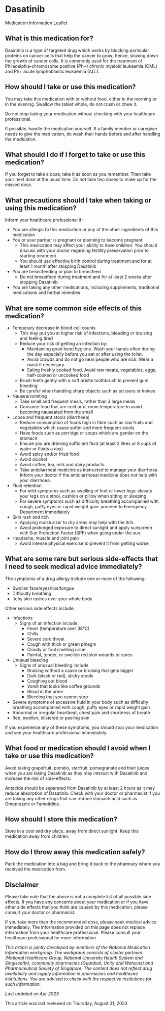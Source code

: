 # Dasatinib

Medication Information Leaflet

What is this medication for?
----------------------------

Dasatinib is a type of targeted drug which works by blocking particular proteins on cancer cells that help the cancer to grow; hence, slowing down the growth of cancer cells. It is commonly used for the treatment of Philadelphia-chromosome positive (Ph+) chronic myeloid leukaemia (CML) and Ph+ acute lymphoblastic leukaemia (ALL).

How should I take or use this medication?
-----------------------------------------

You may take this medication with or without food, either in the morning or in the evening. Swallow the tablet whole, do not crush or chew it.

Do not stop taking your medication without checking with your healthcare professional.

If possible, handle the medication yourself. If a family member or caregiver needs to give the medication, do wash their hands before and after handling the medication.

What should I do if I forget to take or use this medication?
------------------------------------------------------------

If you forget to take a dose, take it as soon as you remember. Then take your next dose at the usual time. Do not take two doses to make up for the missed dose.

What precautions should I take when taking or using this medication?
--------------------------------------------------------------------

Inform your healthcare professional if:

* You are allergic to this medication or any of the other ingredients of this medication
* You or your partner is pregnant or planning to become pregnant
  + This medication may affect your ability to have children. You should discuss with your doctor regarding fertility preservation prior to starting treatment
  + You should use effective birth control during treatment and for at least 1 month after stopping Dasatinib
* You are breastfeeding or plan to breastfeed
  + Do not breastfeed during treatment and for at least 2 weeks after stopping Dasatinib
* You are taking any other medications, including supplements, traditional medications and herbal remedies

What are some common side effects of this medication?
-----------------------------------------------------

* Temporary decrease in blood cell counts
  + This may put you at higher risk of infections, bleeding or bruising and feeling tired
  + Reduce your risk of getting an infection by:
    - Maintaining good hand hygiene. Wash your hands often during the day especially before you eat or after using the toilet.
    - Avoid crowds and do not go near people who are sick. Wear a mask if necessary.
    - Eating freshly cooked food. Avoid raw meats, vegetables, eggs, half-cooked or uncooked food
  + Brush teeth gently with a soft bristle toothbrush to prevent gum bleeding
  + Be careful when handling sharp objects such as scissors or knives
* Nausea/vomiting
  + Take small and frequent meals, rather than 3 large meals
  + Consume food that are cold or at room temperature to avoid becoming nauseated from the smell
* Loose and frequent stools (diarrhoea)
  + Reduce consumption of foods high in fibre such as raw fruits and vegetables which cause softer and more frequent stools
  + Have foods such as porridge or soups which are gentler on the stomach
  + Ensure you are drinking sufficient fluid (at least 2 litres or 8 cups of water or fluids a day)
  + Avoid spicy and/or fried food
  + Avoid alcohol
  + Avoid coffee, tea, milk and dairy products.
  + Take antidiarrheal medicine as instructed to manage your diarrhoea. Inform your doctor if the antidiarrhoeal medicine does not help with your diarrhoea.
* Fluid retention
  + For mild symptoms such as swelling of feet or lower legs: elevate your legs on a stool, cushion or pillow when sitting or sleeping
  + For severe symptoms such as difficulty breathing accompanied with cough, puffy eyes or rapid weight gain: proceed to Emergency Department immediately
* Skin rash and itch
  + Applying moisturizer to dry areas may help with the itch.
  + Avoid prolonged exposure to direct sunlight and apply sunscreen with Sun Protection Factor (SPF) when going under the sun.
* Headache, muscle and joint pain
  + Avoid intense physical exercise to prevent it from getting worse

What are some rare but serious side-effects that I need to seek medical advice immediately?
-------------------------------------------------------------------------------------------

The symptoms of a drug allergy include one or more of the following:

* Swollen face/eyes/lips/tongue
* Difficulty breathing
* Itchy skin rashes over your whole body

Other serious side effects include:

* Infections
  + Signs of an infection include:
    - Fever (temperature over 38°C)
    - Chills
    - Severe sore throat
    - Cough with thick or green phlegm
    - Cloudy or foul smelling urine
    - Painful, tender, or swollen red skin wounds or sores
* Unusual bleeding
  + Signs of unusual bleeding include
    - Bruising without a cause or bruising that gets bigger
    - Dark (black or red), sticky stools
    - Coughing out blood
    - Vomit that looks like coffee grounds
    - Blood in the urine
    - Bleeding that you cannot stop
* Severe symptoms of excessive fluid in your body such as difficulty breathing accompanied with cough, puffy eyes or rapid weight gain
* Abnormal or irregular heartbeat, chest pain and shortness of breath
* Red, swollen, blistered or peeling skin

If you experience any of these symptoms, you should stop your medication and see your healthcare professional immediately.

What food or medication should I avoid when I take or use this medication?
--------------------------------------------------------------------------

Avoid taking grapefruit, pomelo, starfruit, pomegranate and their juices when you are taking Dasatinib as they may interact with Dasatinib and increase the risk of side-effects.

Antacids should be separated from Dasatinib by at least 2 hours as it may reduce absorption of Dasatinib. Check with your doctor or pharmacist if you are taking any other drugs that can reduce stomach acid such as Omeprazole or Famotidine.

How should I store this medication?
-----------------------------------

Store in a cool and dry place, away from direct sunlight. Keep this medication away from children.

How do I throw away this medication safely?
-------------------------------------------

Pack the medication into a bag and bring it back to the pharmacy where you received the medication from.

Disclaimer
----------

Please take note that the above is not a complete list of all possible side effects. If you have any concerns about your medication or if you have other side effects that you think are caused by this medication, please consult your doctor or pharmacist.

If you take more than the recommended dose, please seek medical advice immediately. The information provided on this page does not replace information from your healthcare professional. Please consult your healthcare professional for more information.

*This article is jointly developed by members of the National Medication Information workgroup. The workgroup consists of cluster partners (National Healthcare Group, National University Health System and SingHealth), community pharmacies (Guardian, Unity and Watsons) and Pharmaceutical Society of Singapore. The content does not reflect drug availability and supply information in pharmacies and healthcare institutions. You are advised to check with the respective institutions for such information.*

*Last updated on Apr 2023*

This article was last reviewed on
Thursday, August 31, 2023